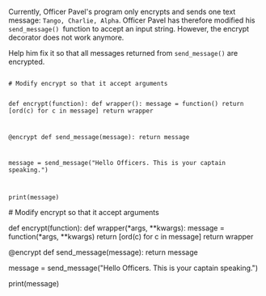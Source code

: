 Currently, Officer Pavel's program only encrypts and sends one text message: `Tango, Charlie, Alpha`. Officer Pavel has therefore modified his `send_message() `function to accept an input string. However, the encrypt decorator does not work anymore.

Help him fix it so that all messages returned from `send_message()` are encrypted.


<codeblock language="python" type="exercise" testMode="fixedInput">
<code>
# Modify encrypt so that it accept arguments

def encrypt(function):
  def wrapper():
    message = function()
    return [ord(c) for c in message]
  return wrapper

@encrypt
def send_message(message):
  return message

message = send_message("Hello Officers. This is your captain speaking.")

print(message)
</code>

<solution>
# Modify encrypt so that it accept arguments

def encrypt(function):
  def wrapper(*args, **kwargs):
    message = function(*args, **kwargs)
    return [ord(c) for c in message]
  return wrapper

@encrypt
def send_message(message):
  return message

message = send_message("Hello Officers. This is your captain speaking.")

print(message)
</solution>
</codeblock>